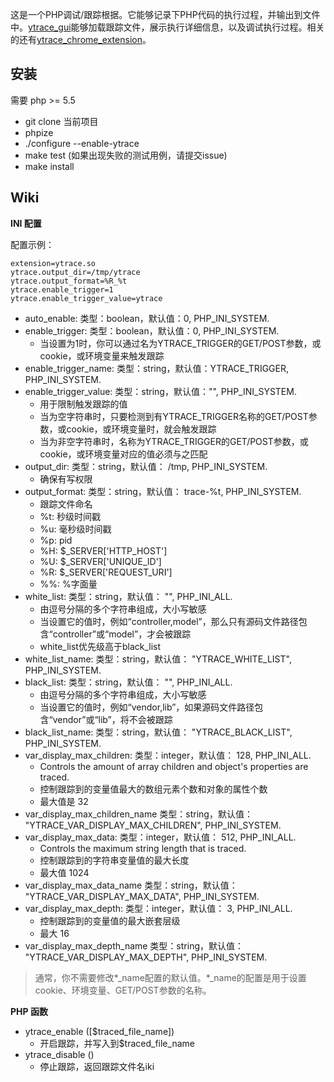 这是一个PHP调试/跟踪根据。它能够记录下PHP代码的执行过程，并输出到文件中。[ytrace_gui](https://github.com/yangxikun/ytrace_gui)能够加载跟踪文件，展示执行详细信息，以及调试执行过程。相关的还有[ytrace_chrome_extension](https://github.com/yangxikun/ytrace_chrome_extension)。

## 安装
需要 php >= 5.5
* git clone 当前项目
* phpize
* ./configure --enable-ytrace
* make test (如果出现失败的测试用例，请提交issue)
* make install

## Wiki
__INI 配置__

配置示例：
```
extension=ytrace.so
ytrace.output_dir=/tmp/ytrace
ytrace.output_format=%R_%t
ytrace.enable_trigger=1
ytrace.enable_trigger_value=ytrace
```
+ auto_enable: 类型：boolean，默认值：0, PHP_INI_SYSTEM.
+ enable_trigger: 类型：boolean，默认值：0, PHP_INI_SYSTEM.
  - 当设置为1时，你可以通过名为YTRACE_TRIGGER的GET/POST参数，或cookie，或环境变量来触发跟踪
+ enable_trigger_name: 类型：string，默认值：YTRACE_TRIGGER, PHP_INI_SYSTEM.
+ enable_trigger_value: 类型：string，默认值："", PHP_INI_SYSTEM.
  - 用于限制触发跟踪的值
  - 当为空字符串时，只要检测到有YTRACE_TRIGGER名称的GET/POST参数，或cookie，或环境变量时，就会触发跟踪
  - 当为非空字符串时，名称为YTRACE_TRIGGER的GET/POST参数，或cookie，或环境变量对应的值必须与之匹配
+ output_dir: 类型：string，默认值： /tmp, PHP_INI_SYSTEM.
  - 确保有写权限
+ output_format: 类型：string，默认值： trace-%t, PHP_INI_SYSTEM.
  - 跟踪文件命名
  - %t: 秒级时间戳
  - %u: 毫秒级时间戳
  - %p: pid
  - %H: $_SERVER['HTTP_HOST']
  - %U: $_SERVER['UNIQUE_ID']
  - %R: $_SERVER['REQUEST_URI']
  - %%: %字面量
+ white_list: 类型：string，默认值： "", PHP_INI_ALL.
  - 由逗号分隔的多个字符串组成，大小写敏感
  - 当设置它的值时，例如“controller,model”，那么只有源码文件路径包含“controller”或“model”，才会被跟踪
  - white_list优先级高于black_list
+ white_list_name: 类型：string，默认值： "YTRACE_WHITE_LIST", PHP_INI_SYSTEM.
+ black_list: 类型：string，默认值： "", PHP_INI_ALL.
  - 由逗号分隔的多个字符串组成，大小写敏感
  - 当设置它的值时，例如“vendor,lib”，如果源码文件路径包含“vendor”或“lib”，将不会被跟踪
+ black_list_name: 类型：string，默认值： "YTRACE_BLACK_LIST", PHP_INI_SYSTEM.
+ var_display_max_children: 类型：integer，默认值： 128, PHP_INI_ALL.
  - Controls the amount of array children and object's properties are traced.
  - 控制跟踪到的变量值最大的数组元素个数和对象的属性个数
  - 最大值是 32
+ var_display_max_children_name 类型：string，默认值： "YTRACE_VAR_DISPLAY_MAX_CHILDREN", PHP_INI_SYSTEM.
+ var_display_max_data: 类型：integer，默认值： 512, PHP_INI_ALL.
  - Controls the maximum string length that is traced.
  - 控制跟踪到的字符串变量值的最大长度
  - 最大值 1024
+ var_display_max_data_name 类型：string，默认值： "YTRACE_VAR_DISPLAY_MAX_DATA", PHP_INI_SYSTEM.
+ var_display_max_depth: 类型：integer，默认值： 3, PHP_INI_ALL.
  - 控制跟踪到的变量值的最大嵌套层级
  - 最大 16
+ var_display_max_depth_name 类型：string，默认值： "YTRACE_VAR_DISPLAY_MAX_DEPTH", PHP_INI_SYSTEM.

> 通常，你不需要修改*_name配置的默认值。*_name的配置是用于设置cookie、环境变量、GET/POST参数的名称。

__PHP 函数__
+ ytrace_enable ([$traced_file_name])
  - 开启跟踪，并写入到$traced_file_name
+ ytrace_disable ()
  - 停止跟踪，返回跟踪文件名iki
